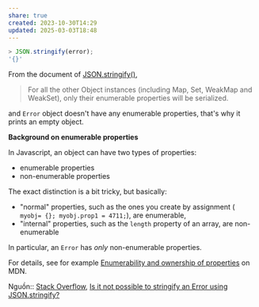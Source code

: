 ```yaml
---
share: true
created: 2023-10-30T14:29
updated: 2025-03-03T18:48
---
```

```javascript
> JSON.stringify(error);
'{}'
```

From the document of [JSON.stringify()](https://developer.mozilla.org/en-US/docs/Web/JavaScript/Reference/Global_Objects/JSON/stringify),

> For all the other Object instances (including Map, Set, WeakMap and WeakSet), only their enumerable properties will be serialized.

and `Error` object doesn't have any enumerable properties, that's why it prints an empty object.

**Background on enumerable properties**

In Javascript, an object can have two types of properties:

- enumerable properties
- non-enumerable properties

The exact distinction is a bit tricky, but basically:

- "normal" properties, such as the ones you create by assignment ( `myobj= {}; myobj.prop1 = 4711;`), are enumerable,
- "internal" properties, such as the `length` property of an array, are non-enumerable

In particular, an `Error` has _only_ non-enumerable properties.

For details, see for example [Enumerability and ownership of properties](https://developer.mozilla.org/en-US/docs/Web/JavaScript/Enumerability_and_ownership_of_properties) on MDN.

Nguồn:: [Stack Overflow](../../../../../../%CE%9E%20Ngu%E1%BB%93n%20v%C3%A0%20t%C3%A0i%20nguy%C3%AAn%20h%E1%BB%97%20tr%E1%BB%A3/%CE%9E%20Ngu%E1%BB%93n/Stack%20Overflow.md),  [Is it not possible to stringify an Error using JSON.stringify?](https://stackoverflow.com/a/50738205/3416774)